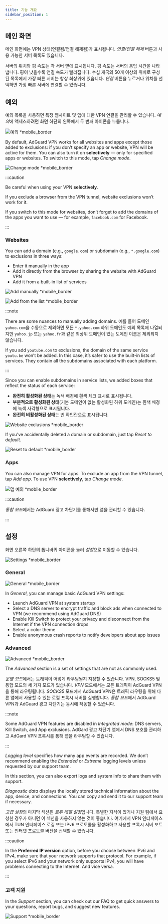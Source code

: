 ```yaml
---
title: 기능 개요
sidebar_position: 1
---
```


## 메인 화면

메인 화면에는 VPN 상태(연결됨/연결 해제됨)가 표시됩니다. *연결/연결 해제* 버튼과 사용 가능한 서버 목록도 있습니다.

서버의 위치와 핑 속도는 각 서버 옆에 표시됩니다. 핑 속도는 서버의 응답 시간을 나타냅니다. 핑이 낮을수록 연결 속도가 빨라집니다. 수십 개국의 50개 이상의 위치로 구성된 목록에서 가장 빠른 서버는 항상 최상위에 있습니다. *연결* 버튼을 누르거나 위치를 선택하면 가장 빠른 서버에 연결할 수 있습니다.

## 예외

예외 목록을 사용하면 특정 웹사이트 및 앱에 대한 VPN 연결을 관리할 수 있습니다. *예외*에 액세스하려면 화면 하단의 왼쪽에서 두 번째 아이콘을 누릅니다.

![예외 *mobile_border](https://cdn.adtidy.org/content/kb/vpn/android/exclusions.jpg)

By default, AdGuard VPN works for all websites and apps except those added to exclusions: if you don’t specify an app or website, VPN will be active for them. You can also turn it on **selectively** — only for specified apps or websites. To switch to this mode, tap *Change mode*.

![Change mode *mobile_border](https://cdn.adtidy.org/content/kb/vpn/android/change_mode.jpg)

:::caution

Be careful when using your VPN **selectively**.

If you exclude a browser from the VPN tunnel, website exclusions won’t work for it.

If you switch to this mode for websites, don’t forget to add the domains of the apps you want to use — for example, `facebook.com` for Facebook.

:::

### Websites

You can add a domain (e.g., `google.com`) or subdomain (e.g., `*.google.com`) to exclusions in three ways:

- Enter it manually in the app
- Add it directly from the browser by sharing the website with AdGuard VPN
- Add it from a built-in list of services

![Add manually *mobile_border](https://cdn.adtidy.org/content/kb/vpn/android/manually.jpg)

![Add from the list *mobile_border](https://cdn.adtidy.org/content/kb/vpn/android/from_list.jpg)

:::note

There are some nuances to manually adding domains. 예를 들어 도메인 `yahoo.com`을 수동으로 제외하면 모든 `*.yahoo.com` 하위 도메인도 예외 목록에 나열되지만 `yahoo.jp` 또는 `yahoo.fr`과 같은 최상위 도메인이 있는 도메인 이름은 제외되지 않습니다.

If you add `youtube.com` to exclusions, the domain of the same service `youtu.be` won’t be added. In this case, it’s safer to use the built-in lists of services. They contain all the subdomains associated with each platform.

:::

Since you can enable subdomains in service lists, we added boxes that reflect the status of each service:

- **완전히 활성화된 상태**는 녹색 배경에 흰색 체크 표시로 표시됩니다.
- **부분적으로 활성화된 상태**(기본 도메인이 없는 활성화된 하위 도메인)는 흰색 배경에 녹색 사각형으로 표시됩니다.
- **완전히 비활성화된 상태**는 빈 확인란으로 표시됩니다.

![Website exclusions *mobile_border](https://cdn.adtidy.org/content/kb/vpn/android/websites.png)

If you’ve accidentally deleted a domain or subdomain, just tap *Reset to default*.

![Reset to default *mobile_border](https://cdn.adtidy.org/content/kb/vpn/android/reset.jpg)

### Apps

You can also manage VPN for apps. To exclude an app from the VPN tunnel, tap *Add app*. To use VPN **selectively**, tap *Change mode*.

![앱 예외 *mobile_border](https://cdn.adtidy.org/content/kb/vpn/android/apps.jpg)

:::caution

*통합 모드*에서는 AdGuard 광고 차단기를 통해서만 앱을 관리할 수 있습니다.

:::

## 설정

화면 오른쪽 하단의 톱니바퀴 아이콘을 눌러 *설정*으로 이동할 수 있습니다.

![Settings *mobile_border](https://cdn.adtidy.org/content/kb/vpn/android/settings.jpg)

### General

![General *mobile_border](https://cdn.adtidy.org/content/kb/vpn/android/general.jpg)

In *General*, you can manage basic AdGuard VPN settings:

- Launch AdGuard VPN at system startup
- Select a DNS server to encrypt traffic and block ads when connected to VPN (we recommend using AdGuard DNS)
- Enable Kill Switch to protect your privacy and disconnect from the Internet if the VPN connection drops
- Select a color theme
- Enable anonymous crash reports to notify developers about app issues

### Advanced

![Advanced *mobile_border](https://cdn.adtidy.org/content/kb/vpn/android/advanced.png)

The *Advanced* section is a set of settings that are not as commonly used.

*운영 모드*에서는 트래픽이 어떻게 라우팅될지 지정할 수 있습니다. VPN, SOCKS5 및 통합 모드의 세 가지 모드가 있습니다. *VPN* 모드에서는 모든 트래픽이 AdGuard VPN을 통해 라우팅됩니다. *SOCKS5* 모드에서 AdGuard VPN은 트래픽 라우팅을 위해 다른 앱에서 사용할 수 있는 로컬 프록시 서버를 실행합니다. *통합 모드*에서 AdGuard VPN과 AdGuard 광고 차단기는 동시에 작동할 수 있습니다.

:::note

Some AdGuard VPN features are disabled in *Integrated mode*: DNS servers, Kill Switch, and App exclusions. AdGard 광고 차단기 앱에서 DNS 보호를 관리하고 AdGard VPN 프록시를 통해 앱을 라우팅할 수 있습니다.

:::

*Logging level* specifies how many app events are recorded. We don’t recommend enabling the *Extended* or *Extreme* logging levels unless requested by our support team.

In this section, you can also export logs and system info to share them with support.

*Diagnostic data* displays the locally stored technical information about the app, device, and connections. You can copy and send it to our support team if necessary.

*고급 설정*의 마지막 섹션은 *로우 레벨 설정*입니다. 특별한 지식이 있거나 지원 팀에서 요청한 경우가 아니면 이 섹션을 사용하지 않는 것이 좋습니다. 여기에서 VPN 인터페이스에서 TUN 인터페이스 로깅 또는 IPv6 프로토콜을 활성화하고 사용할 프록시 서버 포트 또는 인터넷 프로토콜 버전을 선택할 수 있습니다.

:::caution

In the **Preferred IP version** option, before you choose between IPv6 and IPv4, make sure that your network supports that protocol. For example, if you select IPv6 and your network only supports IPv4, you will have problems connecting to the Internet. And vice versa.

:::

### 고객 지원

In the *Support* section, you can check out our FAQ to get quick answers to your questions, report bugs, and suggest new features.

![Support *mobile_border](https://cdn.adtidy.org/content/kb/vpn/android/support.jpg)
